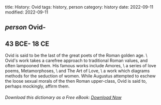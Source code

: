 title: History: Ovid
tags: history, person
category: history
date: 2022-09-11
modified: 2022-09-11

## _person_  Ovid-
  43 BCE-
18 CE
-
Ovid is said to be the last of
the great poets of the Roman   golden age. \ Ovid's work takes a
carefree approach to traditional Roman values, and often lampooned
them.  His famous works include   Amores, \ a series of love
poems,   Metamorphoses, \ and   The Art of Love, \ a work
which diagrams methods for the seduction of women.   While Augustus
attempted to eschew the loose sexual morals of the then Roman
upper-class, Ovid is said to, perhaps mockingly, affirm them.


###### Download *this* dictionary as a Free eBook: [Download Now]({static}static/SerfHistoryDictionary.pdf)


